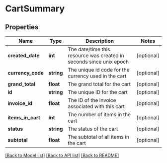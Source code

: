 # CartSummary

## Properties
Name | Type | Description | Notes
------------ | ------------- | ------------- | -------------
**created_date** | **int** | The date/time this resource was created in seconds since unix epoch | [optional] 
**currency_code** | **string** | The unique id code for the currency used in the cart | [optional] 
**grand_total** | **float** | The grand total for the cart | [optional] 
**id** | **string** | The unique ID for the cart | [optional] 
**invoice_id** | **float** | The ID of the invoice associated with this cart | [optional] 
**items_in_cart** | **int** | The number of items in the cart | [optional] 
**status** | **string** | The status of the cart | [optional] 
**subtotal** | **float** | The subtotal of all items in the cart | [optional] 

[[Back to Model list]](../README.md#documentation-for-models) [[Back to API list]](../README.md#documentation-for-api-endpoints) [[Back to README]](../README.md)



